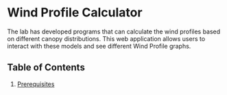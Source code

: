 # Wind Profile Calculator
The lab has developed programs that can calculate the wind profiles based on different canopy distributions. This web application allows users to interact with these models and see different Wind Profile graphs. 
## Table of Contents

1. [Prerequisites](#prerequisites)
